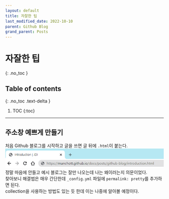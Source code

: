 ```yaml
---
layout: default
title: 자잘한 팁
last_modified_date: 2022-10-10
parent: Github Blog
grand_parent: Posts
---
```


# 자잘한 팁
{: .no_toc }

## Table of contents
{: .no_toc .text-delta }

1. TOC
{:toc}

---
## 주소창 예쁘게 만들기
처음 Github 블로그를 시작하고 글을 쓰면 글 뒤에 `.html`이 붙는다.   
![tips_1](../../../assets/images/tips_1.PNG)  
정말 마음에 안들고 예시 블로그는 잘만 나오는데 나는 왜이러는지 의문이었다.  
찾아보니 해결법은 매우 간단한데 `_config.yml` 파일에 `permalink: pretty`를 추가하면 된다.  
collection을 사용하는 방법도 있는 듯 한데 이는 나중에 알아볼 예정이다.